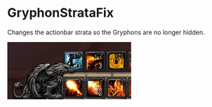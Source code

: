 # GryphonStrataFix

Changes the actionbar strata so the Gryphons are no longer hidden.

![](screenshot.jpg)
